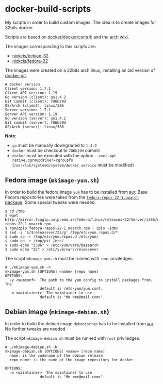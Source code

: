 # docker-build-scripts
My scripts in order to build custom images. The idea is to create images for 32bits docker.

Scripts are based on [docker/docker/contrib](https://github.com/docker/docker/tree/master/contrib) and the [arch wiki](https://wiki.archlinux.org/index.php/Docker).

The images corresponding to this scripts are:
* [nickcis/debian-32](https://hub.docker.com/r/nickcis/debian-32/)
* [nickcis/fedora-32](https://hub.docker.com/r/nickcis/fedora-32/)

The images were created on a 32bits arch linux, installing an old version of [docker-git](https://aur.archlinux.org/packages/docker-git/).

```
# docker version
Client version: 1.7.1
Client API version: 1.19
Go version (client): go1.4.2
Git commit (client): 786b29d
OS/Arch (client): linux/386
Server version: 1.7.1
Server API version: 1.19
Go version (server): go1.4.2
Git commit (server): 786b29d
OS/Arch (server): linux/386
```

**Note:** 
* `go` must be manually downgraded to `1.4.2`
* `docker` must be checkout to `786b29d` commit
* `docker` must be executed with the option `--exec-opt native.cgroupdriver=cgroupfs` (`/usr/lib/systemd/system/docker.service` must be modified)

## Fedora image (`mkimage-yum.sh`)

In order to build the fedora image `yum` has to be installed from [aur](https://aur.archlinux.org/packages/yum/). Base Fedora repositories were taken from the [`fedora-repos-22-1.noarch` package](http://mirror.fcaglp.unlp.edu.ar/fedora/linux/releases/22/Server/i386/os/Packages/f/fedora-repos-22-1.noarch.rpm). Some special tweaks were needed:

```
$ cd /tmp
$ wget http://mirror.fcaglp.unlp.edu.ar/fedora/linux/releases/22/Server/i386/os/Packages/f/fedora-repos-22-1.noarch.rpm
$ rpm2cpio fedora-repos-22-1.noarch.rpm | cpio -idmv
$ sed -i 's/$releasever/22/g' /tmp/etc/yum.repos.d/*
$ sudo cp -r /tmp/etc/yum.repos.d /etc/yum/
$ sudo cp -r /tmp/pki /etc/
$ sudo echo "i386" > /etc/yum/vars/basearch
$ sudo echo "22" > /etc/yum/vars/releasever
```

The script `mkimage-yum.sh` must be runned with `root` priviledges.

```
# ./mkimage-yum.sh -h
mkimage-yum.sh [OPTIONS] <name> [repo name]
OPTIONS:
  -y <yumconf>  The path to the yum config to install packages from. The
                default is /etc/yum/yum.conf.
  -m <maintainer>  The maintainer to use
                default is "Me <me@mail.com>".
```

## Debian image (`mkimage-debian.sh`)

In order to build the debian image `debootstrap` has to be installed from [aur](https://aur.archlinux.org/packages/debootstrap/). No further tweaks are needed.

The script `mkimage-debian.sh` must be runned with `root` priviledges.

```
# ./mkimage-debian.sh -h
mkimage-debian.sh [OPTIONS] <name> [repo name]
  name: is the codename of the debian release
  repo name: is the name of the image repository for docker

OPTIONS:
  -m <maintainer>  The maintainer to use
                default is "Me <me@mail.com>".
```
